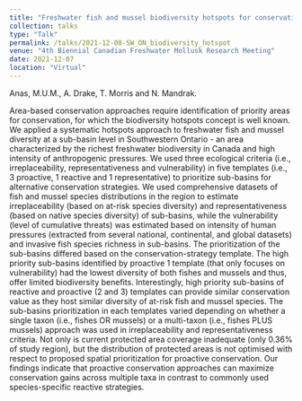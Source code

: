 ```yaml
---
title: "Freshwater fish and mussel biodiversity hotspots for conservation priorities in Southwestern Ontario"
collection: talks
type: "Talk"
permalink: /talks/2021-12-08-SW_ON_biodiversity_hotspot
venue: "4th Biennial Canadian Freshwater Mollusk Research Meeting"
date: 2021-12-07
location: "Virtual"
---
```



Anas, M.U.M., A. Drake, T. Morris and N. Mandrak. 


Area-based conservation approaches require identification of priority areas for conservation, for which the biodiversity hotspots concept is well known. We applied a systematic hotspots approach to freshwater fish and mussel diversity at a sub-basin level in Southwestern Ontario - an area characterized by the richest freshwater biodiversity in Canada and high intensity of anthropogenic pressures. We used three ecological criteria (i.e., irreplaceability, representativeness and vulnerability) in five templates (i.e., 3 proactive, 1 reactive and 1 representative) to prioritize sub-basins for alternative conservation strategies. We used comprehensive datasets of fish and mussel species distributions in the region to estimate irreplaceability (based on at-risk species diversity) and representativeness (based on native species diversity) of sub-basins, while the vulnerability (level of cumulative threats) was estimated based on intensity of human pressures (extracted from several national, continental, and global datasets) and invasive fish species richness in sub-basins. The prioritization of the sub-basins differed based on the conservation-strategy template. The high priority sub-basins identified by proactive 1 template (that only focuses on vulnerability) had the lowest diversity of both fishes and mussels and thus, offer limited biodiversity benefits. Interestingly, high priority sub-basins of reactive and proactive (2 and 3) templates can provide similar conservation value as they host similar diversity of at-risk fish and mussel species. The sub-basins prioritization in each templates varied depending on whether a single taxon (i.e., fishes OR mussels) or a multi-taxon (i.e., fishes PLUS mussels) approach was used in irreplaceability and representativeness criteria.  Not only is current protected area coverage inadequate (only 0.36% of study region), but the distribution of protected areas is not optimised with respect to proposed spatial prioritization for proactive conservation. Our findings indicate that proactive conservation approaches can maximize conservation gains across multiple taxa in contrast to commonly used species-specific reactive strategies. 


